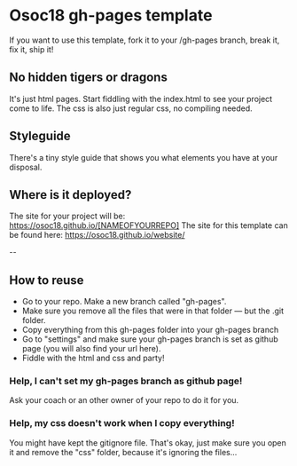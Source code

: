 # Osoc18 gh-pages template
If you want to use this template, fork it to your /gh-pages branch, break it, fix it, ship it!

## No hidden tigers or dragons
It's just html pages. Start fiddling with the index.html to see your project come to life.
The css is also just regular css, no compiling needed.

## Styleguide
There's a tiny style guide that shows you what elements you have at your disposal.

## Where is it deployed?
The site for your project will be: https://osoc18.github.io/[NAMEOFYOURREPO]
The site for this template can be found here: https://osoc18.github.io/website/

--

## How to reuse
* Go to your repo. Make a new branch called "gh-pages".
* Make sure you remove all the files that were in that folder — but the .git folder.
* Copy everything from this gh-pages folder into your gh-pages branch
* Go to "settings" and make sure your gh-pages branch is set as github page (you will also find your url here).
* Fiddle with the html and css and party!

### Help, I can't set my gh-pages branch as github page!
Ask your coach or an other owner of your repo to do it for you.

### Help, my css doesn't work when I copy everything!
You might have kept the gitignore file. That's okay, just make sure you open it and remove the "css" folder, because it's ignoring the files...
